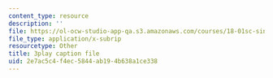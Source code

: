 ```yaml
---
content_type: resource
description: ''
file: https://ol-ocw-studio-app-qa.s3.amazonaws.com/courses/18-01sc-single-variable-calculus-fall-2010/2e7ac5c4f4ec5844ab194b638a1ce338_MK_0QHbUnIA.vtt
file_type: application/x-subrip
resourcetype: Other
title: 3play caption file
uid: 2e7ac5c4-f4ec-5844-ab19-4b638a1ce338
---
```

